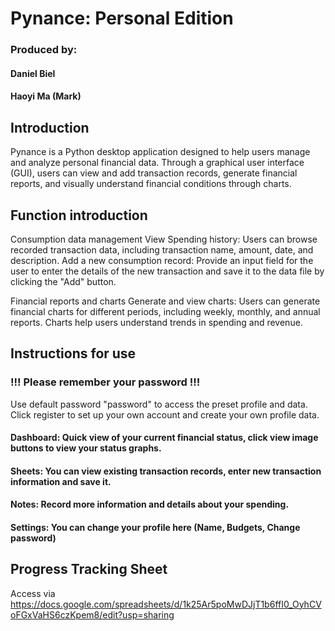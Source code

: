# Pynance: Personal Edition
### Produced by:
#### Daniel Biel
#### Haoyi Ma (Mark)

## Introduction

Pynance is a Python desktop application designed to help users manage and analyze personal financial data. Through a graphical user interface (GUI), users can view and add transaction records, generate financial reports, and visually understand financial conditions through charts.

## Function introduction

Consumption data management
View Spending history: Users can browse recorded transaction data, including transaction name, amount, date, and description.
Add a new consumption record: Provide an input field for the user to enter the details of the new transaction and save it to the data file by clicking the "Add" button.

Financial reports and charts
Generate and view charts: Users can generate financial charts for different periods, including weekly, monthly, and annual reports. Charts help users understand trends in spending and revenue.

## Instructions for use

### !!! Please remember your password !!!
  Use default password "password" to access the preset profile and data.
  Click register to set up your own account and create your own profile data.
  
  #### Dashboard: Quick view of your current financial status, click view image buttons to view your status graphs.
  #### Sheets: You can view existing transaction records, enter new transaction information and save it.
  #### Notes: Record more information and details about your spending.
  #### Settings: You can change your profile here (Name, Budgets, Change password)
  

## Progress Tracking Sheet
Access via
https://docs.google.com/spreadsheets/d/1k25Ar5poMwDJjT1b6ffI0_OyhCVoFGxVaHS6czKpem8/edit?usp=sharing
